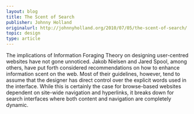 ```yaml
---
layout: blog
title: The Scent of Search
publisher: Johnny Holland
originalurl: http://johnnyholland.org/2010/07/05/the-scent-of-search/
topic: design
type: article
---
```


The implications of Information Foraging Theory on designing user-centred websites have not gone unnoticed. Jakob Nielsen and Jared Spool, among others, have put forth considered recommendations on how to enhance information scent on the web. Most of their guidelines, however, tend to assume that the designer has direct control over the explicit words used in the interface. While this is certainly the case for browse-based websites dependent on site-wide navigation and hyperlinks, it breaks down for search interfaces where both content and navigation are completely dynamic.